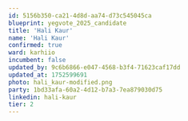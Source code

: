 ```yaml
---
id: 5156b350-ca21-4d8d-aa74-d73c545045ca
blueprint: yegvote_2025_candidate
title: 'Hali Kaur'
name: 'Hali Kaur'
confirmed: true
ward: karhiio
incumbent: false
updated_by: 9c6b6866-e047-4568-b3f4-71623caf17dd
updated_at: 1752599691
photo: hali_kaur-modified.png
party: 1bd33afa-60a2-4d12-b7a3-7ea879030d75
linkedin: hali-kaur
tier: 2
---
```

